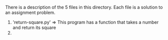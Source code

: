 There is a description of the 5 files in this directory. Each file is a solution to an assignment problem.

1. 'return-square.py' => This program has a function that takes a number and return its square
2. 